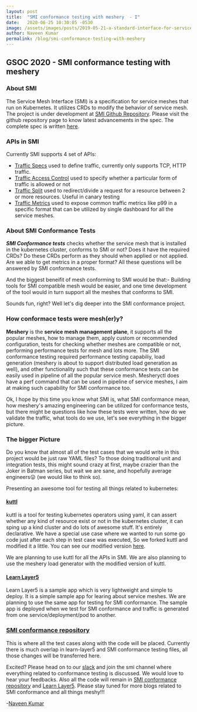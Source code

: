 ```yaml
---
layout: post
title:  "SMI conformance testing with meshery  - I"
date:   2020-06-25 10:30:05 -0530
image: /assets/images/posts/2019-05-21-a-standard-interface-for-service-meshes/smi-logo.png
author: Naveen Kumar
permalink: /blog/smi-conformance-testing-with-meshery
---
```


## GSOC 2020 - SMI conformance testing with meshery

### About SMI

The Service Mesh Interface (SMI) is a specification for service meshes that run on Kubernetes. It utilizes CRDs to modify the behavior of service mesh. The project is under development at [SMI Github Repository](https://github.com/servicemeshinterface/smi-spec). Please visit the github repository page to know latest advancements in the spec. The complete spec is written [here](https://github.com/servicemeshinterface/smi-spec/blob/master/SPEC.md). 

### APIs in SMI 

Currently SMI supports 4 set of APIs:

- [Traffic Specs](https://github.com/servicemeshinterface/smi-spec/blob/master/SPEC.md#traffic-specs) used to define traffic, currently only supports TCP, HTTP traffic.
- [Traffic Access Control](https://github.com/servicemeshinterface/smi-spec/blob/master/SPEC.md#traffic-access-control) used to specify whether a particular form of traffic is allowed or not
- [Traffic Split](https://github.com/servicemeshinterface/smi-spec/blob/master/SPEC.md#traffic-split) used to redirect/divide a request for a resource between 2 or more resources. Useful in canary testing
- [Traffic Metrics](https://github.com/servicemeshinterface/smi-spec/blob/master/SPEC.md#traffic-metrics) used to expose common traffic metrics like p99 in a specific format that can be utilized by single dashboard for all the service meshes.

### About SMI Conformance Tests

***SMI Conformance tests*** checks whether the service mesh that is installed in the kubernetes cluster, conforms to SMI or not? Does it have the required CRDs? Do these CRDs perform as they should when applied or not applied.
Are we able to get metrics in a proper format? All these questions will be answered by SMI conformance tests.

And the biggest beneifit of mesh conforming to SMI would be that:- Building tools for SMI compatible mesh would be easier, and one time development of the tool would in turn support all the meshes that conforms to SMI.

Sounds fun, right? Well let's dig deeper into the SMI conformance project.

### How conformace tests were mesh(er)y?

**Meshery** is the **service mesh management plane**, it supports all the popular meshes, how to manage them, apply custom or recommended configuration, tests for checking whether meshes are compatible or not, performing performance tests for mesh and lots more. The SMI conformance testing required performance testing capabiliy, load generation (meshery is about to support distributed load generation as well), and other functionality such that these conformance tests can be easily used in pipeline of all the popular service mesh. Mesheryctl does have a perf command that can be used in pipeline of service meshes, I aim at making such capability for SMI conformance too. 

Ok, I hope by this time you know what SMI is, what SMI conformance mean, how meshery's amazing engineering can be utilized for conformance tests, but there might be questions like how these tests were written, how do we validate the traffic, what tools do we use, let's see everything in the bigger picture.

### The bigger Picture

Do you know that almost all of the test cases that we would write in this project would be just raw YAML files? To those doing traditional unit and integration tests, this might sound crazy at first, maybe crazier than the Joker in Batman series, but wait we are sane, and hopefully average engineers😛 (we would like to think so).

Presenting an awesome tool for testing all things related to kubernetes:
#### [kuttl](https://kuttl.dev/) 

kuttl is a tool for testing kubernetes operators using yaml, it can assert whether any kind of resource exist or not in the kubernetes cluster, it can sping up a kind cluster and do lots of awesome stuff. It's entirely declarative. We have a special use case where we wanted to run some go code just after each step in test case was executed, So we forked kuttl and modified it a little. You can see our modified version [here](https://github.com/kanishkarj/kuttl).

We are planning to use kuttl for all the APIs in SMI. We are also planning to use the meshery load generator with the modified version of kuttl. 

#### [Learn Layer5](https://github.com/layer5io/learn-layer5/)

Learn Layer5 is a sample app which is very lightweight and simple to deploy. It is a simple sample app for learing about service meshes. We are planning to use the same app for testing for SMI conformance. The sample app is deployed when we test for SMI conformance and traffic is generated from one service/deployment/pod to another.

### [SMI conformance repository](https://github.com/layer5io/smi-conformance)

This is where all the test cases along with the code will be placed. Currently there is much overlap in learn-layer5 and SMI conformance testing files, all those changes will be transferred here.

Excited? Please head on to our [slack](http://slack.layer5.io) and join the smi channel where everything related to conformance testing is discussed. We would love to hear your feedbacks. Also all the code will remain in [SMI conformance repository](https://github.com/layer5io/smi-conformance) and [Learn Layer5](https://github.com/layer5io/learn-layer5/). Please stay tuned for more blogs related to SMI conformance and all things meshy!!!

-[Naveen Kumar](https://www.linkedin.com/in/nveenjain/)